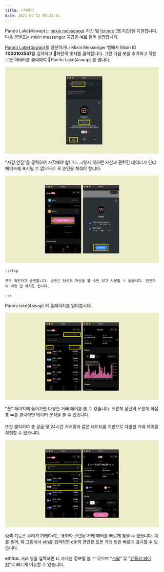 ```yaml
---
title: 시작하기
date: 2021-09-22 05:22:11
---
```


Pando Lake(4swap)는 [mixin messenger](https://docs.pando.im/docs/wallets/mixin-messenger) 지갑 및 [fennec](https://docs.pando.im/docs/apps/wallets) (웹 지갑)을 지원합니다. 다음 콘텐츠는 mixin messenger 지갑을 예로 들어 설명합니다.

[Pando Lake(4swap)](https://lake.pando.im)를 방문하거나 Mixin Messenger 앱에서 Mixin ID **7000103537**을 검색하고 파란색 숫자를 클릭합니다. 그런 다음 봇을 추가하고 작은 로봇 아바타를 클릭하여 Pando Lake(4swap) 를 엽니다.

![](../assets/lake-get-started-p1.png)

"지갑 연결"을 클릭하여 시작해야 합니다. 그렇지 않으면 자산과 관련된 데이터가 인터페이스에 표시될 수 없으므로 꼭 승인을 해줘야 합니다.

![](../assets/lake-get-started-p2.png)

````mdx-code-block
:::tip

모두 확인하고 승인합니다. 승인은 당신의 자산을 볼 수만 있고 사용할 수 없습니다. 안전하니 걱정 안 하셔도 됩니다.

:::
````

Pando lake(4swap) 의 홈페이지를 알아봅시다.

![](../assets/lake-get-started-p3.png)

"풀" 페이지에 들어가면 다양한 거래 페어를 볼 수 있습니다. 오른쪽 상단의 오른쪽 화살표 ➡️를 클릭하면 데이터 분석을 볼 수 있습니다.

또한 클릭하여 총 공급 및 24시간 거래량과 같은 데이터를 기반으로 다양한 거래 페어를 정렬할 수 있습니다.

![](../assets/lake-get-started-p4.png)

검색 기능은 우리가 거래하려는 통화와 관련된 거래 페어를 빠르게 찾을 수 있습니다. 예를 들어, 위 그림에서 eth를 검색하면 eth와 관련된 모든 거래 쌍을 빠르게 표시할 수 있습니다.

eth/btc 거래 쌍을 입력하면 더 자세한 정보를 볼 수 있으며 "[스왑](https://docs.pando.im/docs/lake/tutorials/swapping)" 및 "[유동성 페이지](https://docs.pando.im/docs/lake/tutorials/providing-liquidity)"로 빠르게 이동할 수 있습니다.





